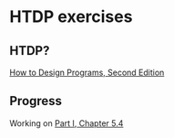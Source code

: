# HTDP exercises

## HTDP?
[How to Design Programs, Second Edition](http://www.ccs.neu.edu/home/matthias/HtDP2e/index.html)

## Progress
Working on [Part I, Chapter 5.4](http://www.ccs.neu.edu/home/matthias/HtDP2e/part_one.html#%28part._sec~3aworlds-more%29)
